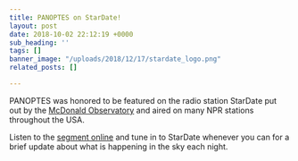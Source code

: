 ```yaml
---
title: PANOPTES on StarDate!
layout: post
date: 2018-10-02 22:12:19 +0000
sub_heading: ''
tags: []
banner_image: "/uploads/2018/12/17/stardate_logo.png"
related_posts: []

---
```

PANOPTES was honored to be featured on the radio station StarDate put out by the [McDonald Observatory](https://mcdonaldobservatory.org/visitors) and aired on many NPR stations throughout the USA.

Listen to the [segment online](https://stardate.org/radio/program/2018-10-02) and tune in to StarDate whenever you can for a brief update about what is happening in the sky each night.